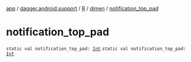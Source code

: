 [app](../../../index.md) / [dagger.android.support](../../index.md) / [R](../index.md) / [dimen](index.md) / [notification_top_pad](./notification_top_pad.md)

# notification_top_pad

`static val notification_top_pad: `[`Int`](https://kotlinlang.org/api/latest/jvm/stdlib/kotlin/-int/index.html)
`static val notification_top_pad: `[`Int`](https://kotlinlang.org/api/latest/jvm/stdlib/kotlin/-int/index.html)